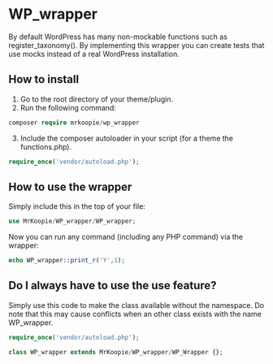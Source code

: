 # WP_wrapper

By default WordPress has many non-mockable functions such as register_taxonomy(). By implementing this wrapper you can create tests that use mocks instead of a real WordPress installation.

## How to install
1. Go to the root directory of your theme/plugin.
2. Run the following command:
```php
composer require mrkoopie/wp_wrapper
```
3. Include the composer autoloader in your script (for a theme the functions.php).
```php
require_once('vendor/autoload.php');
```

## How to use the wrapper
Simply include this in the top of your file:
```php
use MrKoopie/WP_wrapper/WP_wrapper;
```

Now you can run any command (including any PHP command) via the wrapper:
```php
echo WP_wrapper::print_r('Y',1);
```

## Do I always have to use the use feature?
Simply use this code to make the class available without the namespace. Do note that this may cause conflicts when an other class exists with the name WP_wrapper.
```php
require_once('vendor/autoload.php');

class WP_wrapper extends MrKoopie/WP_wrapper/WP_Wrapper {};
```
